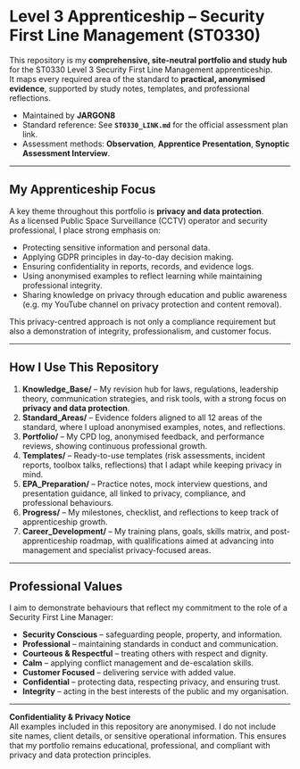 # Level 3 Apprenticeship – Security First Line Management (ST0330)

This repository is my **comprehensive, site-neutral portfolio and study hub** for the ST0330 Level 3 Security First Line Management apprenticeship.  
It maps every required area of the standard to **practical, anonymised evidence**, supported by study notes, templates, and professional reflections.

- Maintained by **JARGON8**  
- Standard reference: See **`ST0330_LINK.md`** for the official assessment plan link.  
- Assessment methods: **Observation**, **Apprentice Presentation**, **Synoptic Assessment Interview**.  

---

## My Apprenticeship Focus

A key theme throughout this portfolio is **privacy and data protection**.  
As a licensed Public Space Surveillance (CCTV) operator and security professional, I place strong emphasis on:  

- Protecting sensitive information and personal data.  
- Applying GDPR principles in day-to-day decision making.  
- Ensuring confidentiality in reports, records, and evidence logs.  
- Using anonymised examples to reflect learning while maintaining professional integrity.  
- Sharing knowledge on privacy through education and public awareness (e.g. my YouTube channel on privacy protection and content removal).  

This privacy-centred approach is not only a compliance requirement but also a demonstration of integrity, professionalism, and customer focus.  

---

## How I Use This Repository

1. **Knowledge_Base/** – My revision hub for laws, regulations, leadership theory, communication strategies, and risk tools, with a strong focus on **privacy and data protection**.  
2. **Standard_Areas/** – Evidence folders aligned to all 12 areas of the standard, where I upload anonymised examples, notes, and reflections.  
3. **Portfolio/** – My CPD log, anonymised feedback, and performance reviews, showing continuous professional growth.  
4. **Templates/** – Ready-to-use templates (risk assessments, incident reports, toolbox talks, reflections) that I adapt while keeping privacy in mind.  
5. **EPA_Preparation/** – Practice notes, mock interview questions, and presentation guidance, all linked to privacy, compliance, and professional behaviours.  
6. **Progress/** – My milestones, checklist, and reflections to keep track of apprenticeship growth.  
7. **Career_Development/** – My training plans, goals, skills matrix, and post-apprenticeship roadmap, with qualifications aimed at advancing into management and specialist privacy-focused areas.  

---

## Professional Values

I aim to demonstrate behaviours that reflect my commitment to the role of a Security First Line Manager:  

- **Security Conscious** – safeguarding people, property, and information.  
- **Professional** – maintaining standards in conduct and communication.  
- **Courteous & Respectful** – treating others with respect and dignity.  
- **Calm** – applying conflict management and de-escalation skills.  
- **Customer Focused** – delivering service with added value.  
- **Confidential** – protecting data, respecting privacy, and ensuring trust.  
- **Integrity** – acting in the best interests of the public and my organisation.  

---

 **Confidentiality & Privacy Notice**  
All examples included in this repository are anonymised. I do not include site names, client details, or sensitive operational information. This ensures that my portfolio remains educational, professional, and compliant with privacy and data protection principles.
